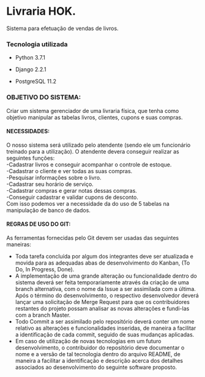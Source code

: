 ﻿# Livraria HOK.

Sistema para efetuação de vendas de livros.

### Tecnologia utilizada

- Python 3.7.1

- Django 2.2.1

- PostgreSQL 11.2

### OBJETIVO DO SISTEMA:
Criar um sistema gerenciador de uma livraria física, que tenha como objetivo manipular as tabelas livros, clientes, cupons e suas compras.

#### NECESSIDADES:

O nosso sistema será utilizado pelo atendente (sendo ele um funcionário treinado para a utilização).
O atendente devera conseguir realizar as seguintes funções:                                                                     
 -Cadastrar livros e conseguir acompanhar o controle de estoque.                                                               
 -Cadastrar o cliente e ver todas as suas compras.                                                                             
 -Pesquisar informações sobre o livro.                                                                                         
 -Cadastrar seu horário de serviço.                                                                                             
 -Cadastrar compras e gerar notas dessas compras.                                                                               
 -Conseguir cadastrar e validar cupons de desconto.                                                                             
Com isso podemos ver a necessidade da do uso de 5 tabelas na manipulação de banco de dados.

#### REGRAS DE USO DO GIT:

As ferramentas fornecidas pelo Git devem ser usadas das seguintes maneiras:
 - Toda tarefa concluída por algum dos integrantes deve ser atualizada e movida para as adequadas abas de desenvolvimento do Kanban,
 (To Do, In Progress, Done).
 - A implementação de uma grande alteração ou funcionalidade dentro do sistema deverá ser feita temporariamente através da criação de 
 uma branch alternativa, com o nome da Issue a ser assimilada com a última. Após o término do desenvolvimento, o respectivo desenvolvedor 
 deverá lançar uma solicitação de Merge Request para que os contribuidores restantes do projeto possam analisar as novas alterações e fundi-las com a branch Master.
 - Todo Commit a ser assimilado pelo repositório deverá conter um nome relativo as alterações e funcionalidades inseridas, de maneira a facilitar a identificação de cada commit, seguido de suas mudanças aplicadas.
 - Em caso de utilização de novas tecnologias em um futuro desenvolvimento, o contribuidor do repositório deve documentar o nome e a versão de tal tecnologia dentro do arquivo README, de maneira a facilitar a identificação e descrição acerca dos detalhes associados ao desenvolvimento do seguinte software proposto.
